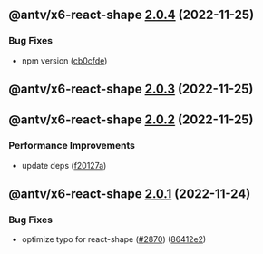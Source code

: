 ## @antv/x6-react-shape [2.0.4](https://github.com/antvis/x6/compare/@antv/x6-react-shape@2.0.3...@antv/x6-react-shape@2.0.4) (2022-11-25)

### Bug Fixes

- npm version ([cb0cfde](https://github.com/antvis/x6/commit/cb0cfdeb4dbe8858569e6899db08ccb9ab8ba4e7))

## @antv/x6-react-shape [2.0.3](https://github.com/antvis/x6/compare/@antv/x6-react-shape@2.0.2...@antv/x6-react-shape@2.0.3) (2022-11-25)

## @antv/x6-react-shape [2.0.2](https://github.com/antvis/x6/compare/@antv/x6-react-shape@2.0.1...@antv/x6-react-shape@2.0.2) (2022-11-25)

### Performance Improvements

- update deps ([f20127a](https://github.com/antvis/x6/commit/f20127af555d9b7beaac3a07ac308d5c0d4e53a3))

## @antv/x6-react-shape [2.0.1](https://github.com/antvis/x6/compare/@antv/x6-react-shape@2.0.0...@antv/x6-react-shape@2.0.1) (2022-11-24)

### Bug Fixes

- optimize typo for react-shape ([#2870](https://github.com/antvis/x6/issues/2870)) ([86412e2](https://github.com/antvis/x6/commit/86412e23d242347d6ee1c9ccd63a6ccf3caf4c49))
